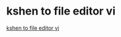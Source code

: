 # kshen to file editor vi
[kshen to file editor vi](https://aiwithcloud.com/2022/09/16/kshen_to_file_editor_vi/)